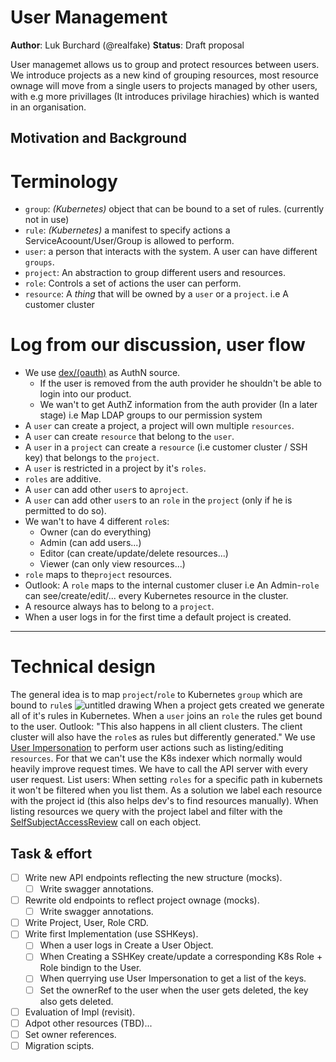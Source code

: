 # User Management

**Author**: Luk Burchard (@realfake)
**Status**: Draft proposal

User managemet allows us to group and protect resources between users. We introduce projects as a new kind of grouping resources, most resource ownage will move from a single users to projects managed by other users, with e.g more privillages (It introduces privilage hirachies) which is wanted in an organisation.

## Motivation and Background

# Terminology
* `group`: _(*Kubernetes*)_ object that can be bound to a set of rules. (currently not in use)
* `rule`: _(*Kubernetes*)_ a manifest to specify actions a ServiceAcoount/User/Group is allowed to perform.
* `user`: a person that interacts with the system. A user can have different `groups`.
* `project`:  An abstraction to group different users and resources.
* `role`: Controls a set of actions the user can perform.
* `resource`: A _thing_ that will be owned by a `user` or a `project`. i.e A customer cluster

# Log from our discussion, user flow
* We use [dex/(oauth)](https://github.com/coreos/dex) as AuthN source.
  + If the user is removed from the auth provider he shouldn't be able to login into our product.
  + We wan't to get AuthZ information from the auth provider (In a later stage) i.e Map LDAP groups to our permission system
* A `user` can create a project, a project will own multiple `resources`.
* A `user` can create `resource` that belong to the `user`.
* A `user` in a `project` can create a `resource` (i.e customer cluster / SSH key) that belongs to the `project`.
* A `user` is restricted in a project by it's `roles`.
* `roles` are additive.
* A `user` can add other `user`s to a`project`.
* A `user` can add other `user`s to an `role` in the `project` (only if he is permitted to do so).
* We wan't to have 4 different `role`s:
  + Owner (can do everything)
  + Admin (can add users...)
  + Editor (can create/update/delete resources...)
  + Viewer (can only view resources...)
* `role` maps to the`project` resources.
* Outlook: A `role` maps to the internal customer cluser i.e An Admin-`role` can see/create/edit/... every Kubernetes resource in the cluster.
* A resource always has to belong to a `project`.
* When a user logs in for the first time a default project is created.

---
# Technical design
The general idea is to map `project`/`role` to Kubernetes `group` which are bound to `rule`s
![untitled drawing](https://user-images.githubusercontent.com/7387703/34309206-2c49e604-e751-11e7-8264-16ed5bca7ee1.jpg)
When a project gets created we generate all of it's rules in Kubernetes. When a `user` joins an `role` the rules get bound to the user. Outlook: "This also happens in all client clusters. The client cluster will also have the `role`s as rules but differently generated."
We use [User Impersonation](https://kubernetes.io/docs/admin/authentication/#user-impersonation) to perform user actions such as listing/editing `resources`. For that we can't use the K8s indexer which normally would heavily improve request times. We have to call the API server with every user request.
List users: When setting `roles` for a specific path in kubernets it won't be filtered when you list them. As a solution we label each resource with the project id (this also helps dev's to find resources manually). When listing resources we query with the project label and filter with the [SelfSubjectAccessReview](https://github.com/kubernetes/client-go/blob/42a124578af9e61f5c6902fa7b6b2cb6538f17d2/kubernetes/typed/authorization/v1/selfsubjectaccessreview_expansion.go#L24) call on each object.
  

## Task & effort
* [ ] Write new API endpoints reflecting the new structure (mocks).
  * [ ] Write swagger annotations.
* [ ] Rewrite old endpoints to reflect project ownage (mocks).
  * [ ] Write swagger annotations.
* [ ] Write Project, User, Role CRD.
* [ ] Write first Implementation (use SSHKeys).
  * [ ] When a user logs in Create a User Object.
  * [ ] When Creating a SSHKey create/update a corresponding K8s Role + Role bindign to the User.
  * [ ] When querrying use User Impersonation to get a list of the keys.
  * [ ] Set the ownerRef to the user when the user gets deleted, the key also gets deleted. 
* [ ] Evaluation of Impl (revisit). 
* [ ] Adpot other resources (TBD<After Evalutation>)...
* [ ] Set owner references. 
* [ ] Migration scipts.
